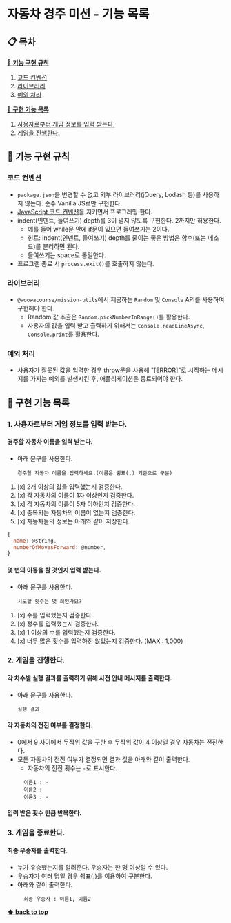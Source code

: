 # 자동차 경주 미션 - 기능 목록

## 📋 목차

**[🤙 기능 구현 규칙](#🤙-기능-구현-규칙)**

1. [코드 컨벤션](#코드-컨벤션)
2. [라이브러리](#라이브러리)
3. [예외 처리](#예외-처리)

**[📝 구현 기능 목록](#📝-구현-기능-목록)**

1. [사용자로부터 게임 정보를 입력 받는다.](#1-사용자로부터-게임-정보를-입력-받는다)
2. [게임을 진행한다.](#2-게임을-진행한다)

## 🤙 기능 구현 규칙

### 코드 컨벤션

- `package.json`을 변경할 수 없고 외부 라이브러리(jQuery, Lodash 등)를 사용하지 않는다. 순수 Vanilla JS로만 구현한다.
- [JavaScript 코드 컨벤션](https://github.com/woowacourse/woowacourse-docs/tree/main/styleguide/javascript)을 지키면서 프로그래밍 한다.
- indent(인덴트, 들여쓰기) depth를 3이 넘지 않도록 구현한다. 2까지만 허용한다.
  - 예를 들어 while문 안에 if문이 있으면 들여쓰기는 2이다.
  - 힌트: indent(인덴트, 들여쓰기) depth를 줄이는 좋은 방법은 함수(또는 메소드)를 분리하면 된다.
  - 들여쓰기는 space로 통일한다.
- 프로그램 종료 시 `process.exit()`를 호출하지 않는다.

### 라이브러리

- `@woowacourse/mission-utils`에서 제공하는 `Random` 및 `Console` API를 사용하여 구현해야 한다.
  - Random 값 추출은 `Random.pickNumberInRange()`를 활용한다.
  - 사용자의 값을 입력 받고 출력하기 위해서는 `Console.readLineAsync`, `Console.print`를 활용한다.

### 예외 처리

- 사용자가 잘못된 값을 입력한 경우 throw문을 사용해 "[ERROR]"로 시작하는 메시지를 가지는 예외를 발생시킨 후, 애플리케이션은 종료되어야 한다.

## 📝 구현 기능 목록

### 1. 사용자로부터 게임 정보를 입력 받는다.

#### 경주할 자동차 이름을 입력 받는다.

- 아래 문구를 사용한다.
  ```
  경주할 자동차 이름을 입력하세요.(이름은 쉼표(,) 기준으로 구분)
  ```

1. [x] 2개 이상의 값을 입력했는지 검증한다.
2. [x] 각 자동차의 이름이 1자 이상인지 검증한다.
3. [x] 각 자동차의 이름이 5자 이하인지 검증한다.
4. [x] 중복되는 자동차의 이름이 없는지 검증한다.
5. [x] 자동차들의 정보는 아래와 같이 저장한다.
  ```javascript
  {
    name: @string,
    numberOfMovesForward: @number, 
  }
  ```

#### 몇 번의 이동을 할 것인지 입력 받는다.

- 아래 문구를 사용한다.
  ```
  시도할 횟수는 몇 회인가요?
  ```

1. [x] 수를 입력했는지 검증한다.
2. [x] 정수를 입력했는지 검증한다.
2. [x] 1 이상의 수를 입력했는지 검증한다.
3. [x] 너무 많은 횟수를 입력하진 않았는지 검증한다. (MAX : 1,000)

### 2. 게임을 진행한다.

#### 각 차수별 실행 결과를 출력하기 위해 사전 안내 메시지를 출력한다.

- 아래 문구를 사용한다.
  ```
  실행 결과
  ```

#### 각 자동차의 전진 여부를 결정한다.

- 0에서 9 사이에서 무작위 값을 구한 후 무작위 값이 4 이상일 경우 자동차는 전진한다.
- 모든 자동차의 전진 여부가 결정되면 결과 값을 아래와 같이 출력한다.
  - 자동차의 전진 횟수는 `-`로 표시한다.
  ```
    이름1 : - 
    이름2 : 
    이름3 : - 

  ```

#### 입력 받은 횟수 만큼 반복한다.

### 3. 게임을 종료한다.

#### 최종 우승자를 출력한다.

- 누가 우승했는지를 알려준다. 우승자는 한 명 이상일 수 있다.
- 우승자가 여러 명일 경우 쉼표(,)를 이용하여 구분한다.
- 아래와 같이 출력한다.
  ```
    최종 우승자 : 이름1, 이름2
  ```

**[⬆ back to top](#📋-목차)**
